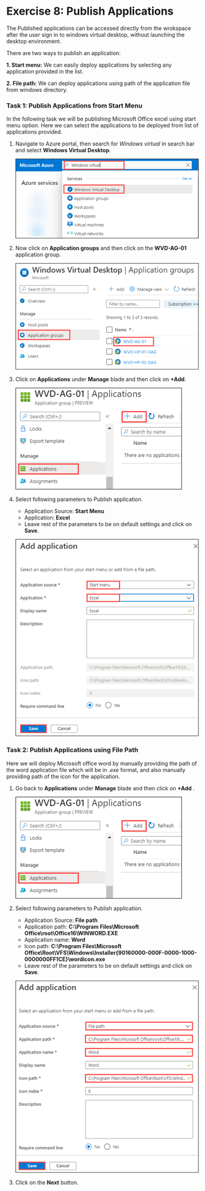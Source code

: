 # Exercise 8: Publish Applications


The Published applications can be accessed directly from the wrokspace after the user sign in to windows virtual desktop, without launching the desktop environment. 

There are two ways to publish an application:

**1. Start menu:** We can easily deploy applications by selecting any application provided in the list.

**2. File path:** We can deploy applications using path of the application file from windows directory.

### **Task 1: Publish Applications from Start Menu**

In the following task we will be publishing Microsoft Office excel using start menu option. Here we can select the applications to be deployed from list of applications provided.


1. Navigate to Azure portal, then search for *Windows virtual* in search bar and select **Windows Virtual Desktop**.

   ![ws name.](media/a109.png)
   
2. Now click on **Application groups** and then click on the **WVD-AG-01** application group.

   ![ws name.](media/a32.png)
      
3. Click on **Applications** under **Manage** blade and then click on **+Add**.

   ![ws name.](media/a33.png)
  
4. Select following parameters to Publish application.
   
   - Application Source: **Start Menu**    
   - Application: **Excel**
   - Leave rest of the parameters to be on default settings and click on **Save**.
   
   ![ws name.](media/a34.png)
   
   
### **Task 2: Publish Applications using File Path**

Here we will deploy Microsoft office word by manually providing the path of the word application file which will be in *.exe* format, and also manually providing path of the icon for the application.

1. Go back to **Applications** under **Manage** blade and then click on **+Add** .

   ![ws name.](media/a33.png)
  
2. Select following parameters to Publish application.
   
   - Application Source: **File path**    
   - Application path: **C:\Program Files\Microsoft Office\root\Office16\WINWORD.EXE**    
   - Application name: **Word**   
   - Icon path: **C:\Program Files\Microsoft Office\Root\VFS\Windows\Installer\{90160000-000F-0000-1000-0000000FF1CE}\wordicon.exe**   
   - Leave rest of the parameters to be on default settings and click on **Save**.
   
   ![ws name.](media/a35.png)

3. Click on the **Next** button.

